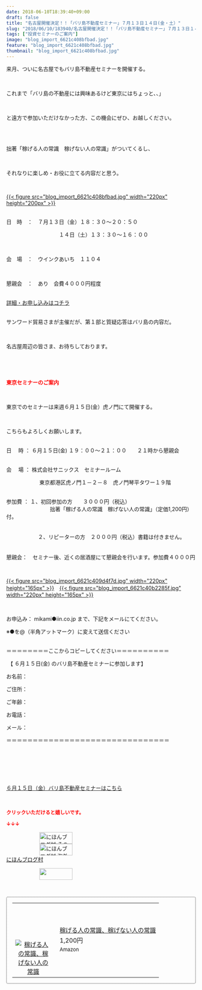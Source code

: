```yaml
---
date: 2018-06-10T18:39:40+09:00
draft: false
title: "名古屋開催決定！！「バリ島不動産セミナー」７月１３日１４日(金・土）"
slug: "2018/06/10/183940/名古屋開催決定！！「バリ島不動産セミナー」７月１３日１４日(金・土）"
tags: ["投資セミナーのご案内"]
image: "blog_import_6621c408bfbad.jpg"
feature: "blog_import_6621c408bfbad.jpg"
thumbnail: "blog_import_6621c408bfbad.jpg"
---
```

<p>来月、ついに名古屋でもバリ島不動産セミナーを開催する。</p><p> </p><p>これまで「バリ島の不動産には興味あるけど東京にはちょっと、、」</p><p> </p><p>と遠方で参加いただけなかった方、この機会にぜひ、お越しください。</p><p> </p><p><br/>拙著「稼げる人の常識　稼げない人の常識」がついてくるし、</p><p> </p><p>それなりに楽しめ・お役に立てる内容だと思う。</p><p> </p><p><a href="blog_import_6621c408bfbad.jpg">{{< figure src="blog_import_6621c408bfbad.jpg" width="220px" height="200px" >}}</a></p><p><br/>日　時　：　７月１３日（金）１８：３０～２０：５０</p><p>　　　　　　　　　　１４日（土）１３：３０～１６：００</p><p> </p><p>会　場　：　ウインクあいち　１１０４</p><p> </p><p>懇親会　：　あり　会費４０００円程度</p><p><br/><a href="13_ek" target="_blank">詳細・お申し込みはコチラ</a>　　</p><p><br/>サンワード貿易さまが主催だが、第１部と質疑応答はバリ島の内容だ。</p><p> </p><p>名古屋周辺の皆さま、お待ちしております。</p><p> </p><p> </p><p><span style="color: rgb(255, 0, 0);"><span style="font-weight: bold;">東京セミナーのご案内</span></span></p><p> </p><p>東京でのセミナーは来週６月１５日(金）虎ノ門にて開催する。</p><p> </p><p>こちらもよろしくお願いします。</p><p><br/>日　 時 ： ６月１５日(金) １９：００～２１：００　　２１時から懇親会</p><p><br/>会 　場 ： 株式会社サニックス　セミナールーム</p><p> 　　　　　　東京都港区虎ノ門１－２－８　虎ノ門琴平タワー１９階<br/>     </p><p>参加費 ： １、初回参加の方　　３０００円（税込）<br/> 　　　　　　　　拙著「稼げる人の常識　稼げない人の常識」（定価1,200円）付。　　　　　　<br/> 　　　　　　</p><p>　　　　　　２、リピーターの方　２０００円（税込）書籍は付きません。</p><p>　　　<br/>懇親会：　セミナー後、近くの居酒屋にて懇親会を行います。参加費４０００円</p><p> </p><p><a href="blog_import_6621c409d4f7d.jpg">{{< figure src="blog_import_6621c409d4f7d.jpg" width="220px" height="165px" >}}</a>　<a href="blog_import_6621c40b2285f.jpg">{{< figure src="blog_import_6621c40b2285f.jpg" width="220px" height="165px" >}}</a></p><p> </p><p>お申込み： mikami●iin.co.jp まで、下記をメールにてください。</p><p>※●を@（半角アットマーク）に変えて送信ください</p><p><br/>＝＝＝＝＝＝＝＝ここからコピーしてください＝＝＝＝＝＝＝＝＝＝</p><p> 【 ６月１５日(金) のバリ島不動産セミナーに参加します】</p><p>お名前：</p><p>ご住所：</p><p>ご年齢：</p><p>お電話：</p><p>メール：</p><p>＝＝＝＝＝＝＝＝＝＝＝＝＝＝＝＝＝＝＝＝＝＝＝＝＝＝＝＝＝＝＝</p><p> </p><p> </p><p> </p><p><span style="text-decoration: underline;"><a href="iin.co.jp" target="_blank">６月１５日（金）バリ島不動産セミナーはこちら</a></span></p><p> </p><p><font color="#ff0000" size="2"><strong>クリックいただけると嬉しいです。</strong></font></p><p><font color="#ff0000" size="2"><strong>↓↓↓</strong></font></p><p><a href="ranking.html?p_cid=01260127" id="&amp;blogmura_banner" target="_blank"><img alt="にほんブログ村 その他生活ブログ 不動産投資へ" border="0" height="31" src="data:image/svg+xml;charset=utf-8,%3Csvg%20xmlns%3D%22http%3A%2F%2Fwww.w3.org%2F2000%2Fsvg%22%20title%3D%22Placeholder%20for%20Images%22%20role%3D%22presentation%22%20viewBox%3D%220%200%2088%2031%22%20%2F%3E" width="88" data-src="https://img-proxy.blog-video.jp/images?url=http%3A%2F%2Flife.blogmura.com%2Fhudousantoushi%2Fimg%2Fhudousantoushi88_31.gif" style="aspect-ratio: auto 88 / 31;"/><noscript><img alt="にほんブログ村 その他生活ブログ 不動産投資へ" border="0" height="31" src="https://img-proxy.blog-video.jp/images?url=http%3A%2F%2Flife.blogmura.com%2Fhudousantoushi%2Fimg%2Fhudousantoushi88_31.gif" width="88"></noscript></a><br/><a href="ranking.html?p_cid=01260127" target="_blank"><img alt="にほんブログ村 海外生活ブログ バリ島情報へ" border="0" height="31" src="data:image/svg+xml;charset=utf-8,%3Csvg%20xmlns%3D%22http%3A%2F%2Fwww.w3.org%2F2000%2Fsvg%22%20title%3D%22Placeholder%20for%20Images%22%20role%3D%22presentation%22%20viewBox%3D%220%200%2088%2031%22%20%2F%3E" width="88" data-src="https://img-proxy.blog-video.jp/images?url=http%3A%2F%2Foverseas.blogmura.com%2Fbali%2Fimg%2Fbali88_31.gif" style="aspect-ratio: auto 88 / 31;"/><noscript><img alt="にほんブログ村 海外生活ブログ バリ島情報へ" border="0" height="31" src="https://img-proxy.blog-video.jp/images?url=http%3A%2F%2Foverseas.blogmura.com%2Fbali%2Fimg%2Fbali88_31.gif" width="88"></noscript></a><br/><a href="ranking.html?p_cid=01260127" target="_blank">にほんブログ村</a></p><p><a href="link.php?1804582" title="人気ブログランキングへ"><img border="0" height="31" src="data:image/svg+xml;charset=utf-8,%3Csvg%20xmlns%3D%22http%3A%2F%2Fwww.w3.org%2F2000%2Fsvg%22%20title%3D%22Placeholder%20for%20Images%22%20role%3D%22presentation%22%20viewBox%3D%220%200%2088%2031%22%20%2F%3E" width="88" data-src="https://blog.with2.net/img/banner/banner_22.gif" style="aspect-ratio: auto 88 / 31;"/><noscript><img border="0" height="31" src="https://blog.with2.net/img/banner/banner_22.gif" width="88"></noscript></a></p><p> </p><div contenteditable="false" style="padding: 15px; border-radius: 4px; border: 1px dotted currentColor; border-image: none;"><table border="0" cellpadding="0" cellspacing="0" style="margin: 0px; table-layout: fixed;" width="100%">	<tbody width="100%">		<tr>			<td aligin="center" style="vertical-align: middle;" width="95"><span style="text-align: center; display: block;"><a href="affiliate.do?affiliateId=37416063" alt0="BlogAffiliate" target="_blank" rel="nofollow"><img alt="稼げる人の常識、稼げない人の常識" border="0" data-img="affiliate" src="data:image/svg+xml;charset=utf-8,%3Csvg%20xmlns%3D%22http%3A%2F%2Fwww.w3.org%2F2000%2Fsvg%22%20title%3D%22Placeholder%20for%20Images%22%20role%3D%22presentation%22%20viewBox%3D%220%200%201%201%22%20%2F%3E" style="margin: 0px; vertical-align: middle; max-width: 95px;" data-src="https://images-fe.ssl-images-amazon.com/images/I/51Ft8zEBpkL._SL160_.jpg"/><noscript><img alt="稼げる人の常識、稼げない人の常識" border="0" data-img="affiliate" src="https://images-fe.ssl-images-amazon.com/images/I/51Ft8zEBpkL._SL160_.jpg" style="margin: 0px; vertical-align: middle; max-width: 95px;"></noscript></a></span></td>			<td style="line-height: 1.5; padding-left: 15px; vertical-align: middle;"><a href="affiliate.do?affiliateId=37416063" alt0="BlogAffiliate" target="_blank" rel="nofollow">稼げる人の常識、稼げない人の常識</a>			<div style="padding: 3px 0px;">1,200円</div>			<div style="font-size: 0.83em;">Amazon</div></td>		</tr>	</tbody></table></div><p> </p>

